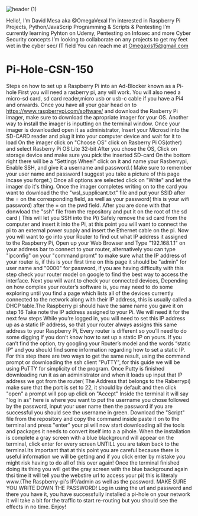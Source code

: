 
![header (1)](https://user-images.githubusercontent.com/98614260/168537431-9d28dc6d-1e43-41b2-b659-9082608d4e56.jpg)



Hello!, I’m  David Mesa aka @OmegaVexal
I’m interested in Raspberry Pi Projects, Python/JavaScrip Programming & Scripts & Pentesting
I’m currently learning Pyhton on Udemy, Pentesting on Infosec and more Cyber Security concepts
I’m looking to collaborate on any projects to get my feet wet in the cyber sec/ IT field
You can reach me at Omegaxis15@gmail.com


# Pi-Hole-CSN-150
Steps on how to set up a Raspberry Pi into an Ad-Blocker known as a Pi-hole
First you will need a rasberry pi, any will work.
You will also need a micro-sd card, sd card reader,micro usb or usb-c cable if you have a Pi4 and onwards.
Once you have all your gear head on to <https://www.raspberrypi.com/software/> and download the Rasberry Pi imager, make sure to download the apropriate imager for your OS. Another way to install the imager is inputting <sudo apt install rpi-imager> on the terminal window.
Once your imager is downloaded open it as administrator, Insert your Microsd into the SD-CARD reader and plug it into your computer device and wait for it to load
On the imager click on "Choose OS" click on Rasberry Pi OS(other) and select Rasberry Pi OS Lite 32-bit
After you chose the OS, Click on storage device and make sure you pick the inserted SD-card
On the bottom right there will be a  "Settings Wheel" click on it and name your Rasberrypi, Enable SSH, and give it a username and password.( Make sure to remember your user name and password I suggest you take a picture of this page incase you forget.)
Once all options are selected click on "Write" and let the imager do it's thing.
Once the imager completes writing on to the card you want to download the the "wsl_supplicant.txt" file and put your SSID after the = on the corresponding field, as well as your password( this is your wifi password) after the = on the pwd field.
After you are done with that donwload the "ssh" file from the repository and put it on the root of the sd card ( This will let you SSH into the Pi)
Safely remove the sd card from the computer and insert it into the Pi, at this point you will want to connect the pi to an external power supply and insert the Ethernet cable on the pi.
Now you will want to go into your Router to find out what IP address it assigned to the Raspberry Pi, Open up your Web Browser and Type "192.168.1.1" on your address bar to connect to your router, alternatively you can type "ipconfig" on your "command promt" to make sure what the IP address of your router is, if this is your first time on this page it should be "admin" for user name and "0000" for password, if you are having difficulty with this step check your router model on google to find the best way to access the interface.
Next you will want to check your connected devices, Depending on how complex your router’s software is, you may need to do some exploring until you find a page which lists all of the devices currently connected to the network along with their IP address, this is usually called a DHCP table.The Raspberry pi should have the same name you gave it on step 16 Take note the IP address assigned to your Pi. We will need it for the next few steps
While you’re logged in, you will need to set this IP address up as a static IP address, so that your router always assigns this same address to your Raspberry Pi, Every router is different so you’ll need to do some digging if you don’t know how to set up a static IP on yours. If you can’t find the option, try googling your Router’s model and the words “static IP” and you should find some information regarding how to set a static IP.
For this step there are two ways to get the same result, using the command prompt or downloading the ssh client "PuTTY", for this guide we will be using PuTTY for simplicity of the program.
Once Putty is finished downloading run it as an administrator and when it loads up input that IP address we got from the router( The Address that belongs to the Raberrypi) make sure that the port is set to 22, it should by default and then click "open" a prompt will pop up click on "Accept"
Inside the terminal it will say "log in as" here is where you want to put the username you chose followed by the password, input your user name then the password if you are successful you should see the username in green.
Download the "Script" file from the repository and copy the command inside paste it on to the terminal and press "enter" your pi will now start downloading all the tools and packages it needs to convert itself into a a pihole.
When the installation is complete a gray screen with a blue blackground will appear on the terminal, click enter for every screen UNTILL you are taken back to the terminal.Its important that at this point you are careful because there is useful information we will be getting and if you click enter by mistake you might risk having to do all of this over again!
Once the terminal finished doing its thing you will get the gray screen with the blue background again thsi time it will tell you the webstire url to access your pi( this is literaly www.(The Raspberry-pi's IP)/admin as well as the password. MAKE SURE YOU WRITE DOWN THE PASSWORD!
Log in using the url and password and there you have it, you have successfully installed a pi-hole on your network it will take a bit for the traffic to start re-routing but you should see the effects in no time. Enjoy!
  
